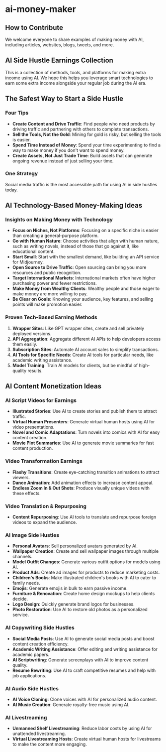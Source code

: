 # ai-money-maker

## How to Contribute
We welcome everyone to share examples of making money with AI, including articles, websites, blogs, tweets, and more.
## AI Side Hustle Earnings Collection
This is a collection of methods, tools, and platforms for making extra income using AI. We hope this helps you leverage smart technologies to earn some extra income alongside your regular job during the AI era.
## The Safest Way to Start a Side Hustle
### Four Tips
- **Create Content and Drive Traffic**: Find people who need products by driving traffic and partnering with others to complete transactions.
- **Sell the Tools, Not the Gold**: Mining for gold is risky, but selling the tools is easier.
- **Spend Time Instead of Money**: Spend your time experimenting to find a way to make money if you don't want to spend money.
- **Create Assets, Not Just Trade Time**: Build assets that can generate ongoing revenue instead of just selling your time.
### One Strategy
Social media traffic is the most accessible path for using AI in side hustles today.
## AI Technology-Based Money-Making Ideas
### Insights on Making Money with Technology
- **Focus on Niches, Not Platforms**: Focusing on a specific niche is easier than creating a general-purpose platform.
- **Go with Human Nature**: Choose activities that align with human nature, such as writing novels, instead of those that go against it, like educational content.
- **Start Small**: Start with the smallest demand, like building an API service for Midjourney.
- **Open Source to Drive Traffic**: Open sourcing can bring you more resources and public recognition.
- **Target International Markets**: International markets often have higher purchasing power and fewer restrictions.
- **Make Money from Wealthy Clients**: Wealthy people and those eager to make money are more willing to pay.
- **Be Clear on Goals**: Knowing your audience, key features, and selling points will make promotion easier.
### Proven Tech-Based Earning Methods
1. **Wrapper Sites**: Like GPT wrapper sites, create and sell privately deployed versions.
2. **API Aggregation**: Aggregate different AI APIs to help developers access them easily.
3. **Subscription Sites**: Automate AI account sales to simplify transactions.
4. **AI Tools for Specific Needs**: Create AI tools for particular needs, like academic writing assistance.
5. **Model Training**: Train AI models for clients, but be mindful of high-quality results.
## AI Content Monetization Ideas
### AI Script Videos for Earnings
- **Illustrated Stories**: Use AI to create stories and publish them to attract traffic.
- **Virtual Human Presenters**: Generate virtual human hosts using AI for video presentations.
- **Novel and Comic Adaptations**: Turn novels into comics with AI for easy content creation.
- **Movie Plot Summaries**: Use AI to generate movie summaries for fast content production.
### Video Transformation Earnings
- **Flashy Transitions**: Create eye-catching transition animations to attract viewers.
- **Dance Animation**: Add animation effects to increase content appeal.
- **Endless Zoom In & Out Shots**: Produce visually unique videos with these effects.
### Video Translation & Repurposing
- **Content Repurposing**: Use AI tools to translate and repurpose foreign videos to expand the audience.
### AI Image Side Hustles
- **Personal Avatars**: Sell personalized avatars generated by AI.
- **Wallpaper Creation**: Create and sell wallpaper images through multiple channels.
- **Model Outfit Changes**: Generate various outfit options for models using AI.
- **Product Ads**: Create ad images for products to reduce marketing costs.
- **Children's Books**: Make illustrated children's books with AI to cater to family needs.
- **Emojis**: Generate emojis in bulk to earn passive income.
- **Furniture & Renovation**: Create home design mockups to help clients decide.
- **Logo Design**: Quickly generate brand logos for businesses.
- **Photo Restoration**: Use AI to restore old photos as a personalized service.
### AI Copywriting Side Hustles
- **Social Media Posts**: Use AI to generate social media posts and boost content creation efficiency.
- **Academic Writing Assistance**: Offer editing and writing assistance for academic papers.
- **AI Scriptwriting**: Generate screenplays with AI to improve content quality.
- **Resume Rewriting**: Use AI to craft competitive resumes and help with job applications.
### AI Audio Side Hustles
- **AI Voice Cloning**: Clone voices with AI for personalized audio content.
- **AI Music Creation**: Generate royalty-free music using AI.
### AI Livestreaming
- **Unmanned Shelf Livestreaming**: Reduce labor costs by using AI for unattended livestreaming.
- **Virtual Livestreaming Hosts**: Create virtual human hosts for livestreams to make the content more engaging.